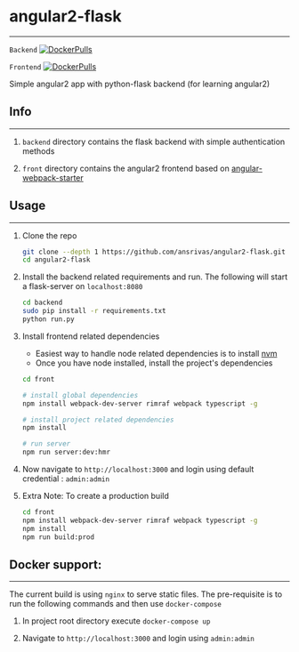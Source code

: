 # angular2-flask
---

`Backend` [![DockerPulls](https://img.shields.io/docker/pulls/ansrivas/flask-backend.svg)](https://registry.hub.docker.com/u/ansrivas/flask-backend/)

`Frontend`
[![DockerPulls](https://img.shields.io/docker/pulls/ansrivas/angular2-frontend.svg)](https://registry.hub.docker.com/u/ansrivas/angular2-frontend/)


Simple angular2 app with python-flask backend (for learning angular2)

## Info
---

1.  `backend` directory contains the flask backend with simple authentication methods

2.  `front` directory contains the angular2 frontend based on [angular-webpack-starter](https://github.com/AngularClass/angular2-webpack-starter)

## Usage
---

1.  Clone the repo

    ```bash
    git clone --depth 1 https://github.com/ansrivas/angular2-flask.git
    cd angular2-flask
    ```

2.  Install the backend related requirements and run. The following will start a flask-server on `localhost:8080`

    ```bash
    cd backend
    sudo pip install -r requirements.txt
    python run.py
    ```

3.  Install frontend related dependencies

    -   Easiest way to handle node related dependencies is to install [nvm](https://github.com/creationix/nvm)
    -   Once you have node installed, install the project's dependencies

    ```bash
    cd front

    # install global dependencies
    npm install webpack-dev-server rimraf webpack typescript -g

    # install project related dependencies
    npm install

    # run server
    npm run server:dev:hmr
    ```

4.  Now navigate to `http://localhost:3000` and login using default credential : `admin:admin`

5.  Extra Note: To create a production build

    ```bash
    cd front
    npm install webpack-dev-server rimraf webpack typescript -g
    npm install
    npm run build:prod
    ```

## Docker support:
---

The current build is using `nginx` to serve static files. The pre-requisite is to run the following commands and then use `docker-compose`

1. In project root directory execute `docker-compose up`

2. Navigate to `http://localhost:3000` and login using `admin:admin`  
